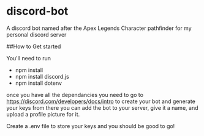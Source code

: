 # discord-bot
A discord bot named after the Apex Legends Character pathfinder for my personal discord server

##How to Get started

You'll need to run 
- npm install
- npm install discord.js
- npm install dotenv

once you have all the dependancies you need to go to https://discord.com/developers/docs/intro to create your bot and generate your keys
from there you can add the bot to your server, give it a name, and upload a profile picture for it.

Create a .env file to store your keys and you should be good to go!
